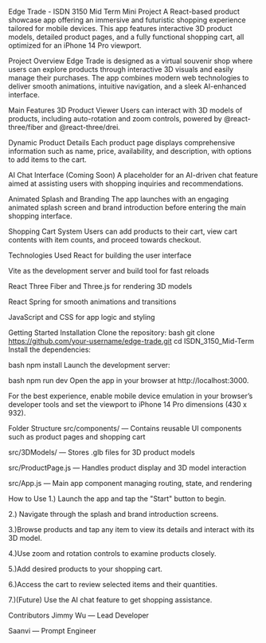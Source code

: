 Edge Trade - ISDN 3150 Mid Term Mini Project
A React-based product showcase app offering an immersive and futuristic shopping experience tailored for mobile devices. This app features interactive 3D product models, detailed product pages, and a fully functional shopping cart, all optimized for an iPhone 14 Pro viewport.

Project Overview
Edge Trade is designed as a virtual souvenir shop where users can explore products through interactive 3D visuals and easily manage their purchases. The app combines modern web technologies to deliver smooth animations, intuitive navigation, and a sleek AI-enhanced interface.

Main Features
3D Product Viewer
Users can interact with 3D models of products, including auto-rotation and zoom controls, powered by @react-three/fiber and @react-three/drei.

Dynamic Product Details
Each product page displays comprehensive information such as name, price, availability, and description, with options to add items to the cart.

AI Chat Interface (Coming Soon)
A placeholder for an AI-driven chat feature aimed at assisting users with shopping inquiries and recommendations.

Animated Splash and Branding
The app launches with an engaging animated splash screen and brand introduction before entering the main shopping interface.

Shopping Cart System
Users can add products to their cart, view cart contents with item counts, and proceed towards checkout.

Technologies Used
React for building the user interface

Vite as the development server and build tool for fast reloads

React Three Fiber and Three.js for rendering 3D models

React Spring for smooth animations and transitions

JavaScript and CSS for app logic and styling

Getting Started
Installation
Clone the repository:
bash
git clone https://github.com/your-username/edge-trade.git
cd ISDN_3150_Mid-Term
Install the dependencies:

bash
npm install
Launch the development server:

bash
npm run dev
Open the app in your browser at http://localhost:3000. 

For the best experience, enable mobile device emulation in your browser’s developer tools and set the viewport to iPhone 14 Pro dimensions (430 x 932).

Folder Structure
src/components/ — Contains reusable UI components such as product pages and shopping cart

src/3DModels/ — Stores .glb files for 3D product models

src/ProductPage.js — Handles product display and 3D model interaction

src/App.js — Main app component managing routing, state, and rendering

How to Use
1.) Launch the app and tap the "Start" button to begin.

2.) Navigate through the splash and brand introduction screens.

3.)Browse products and tap any item to view its details and interact with its 3D model.

4.)Use zoom and rotation controls to examine products closely.

5.)Add desired products to your shopping cart.

6.)Access the cart to review selected items and their quantities.

7.)(Future) Use the AI chat feature to get shopping assistance.



Contributors
Jimmy Wu — Lead Developer

Saanvi — Prompt Engineer
